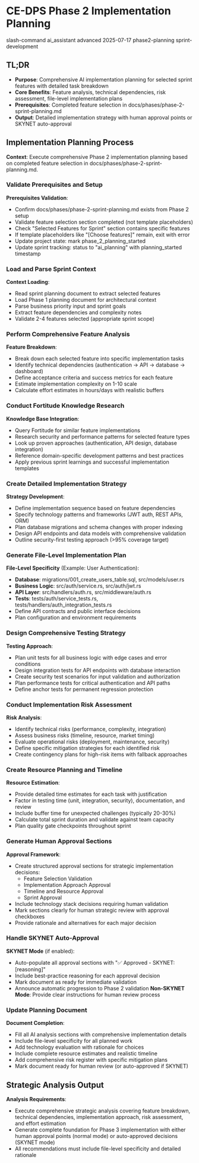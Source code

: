 # <context>CE-DPS Phase 2 Implementation Planning</context>

<meta>
  <title>CE-DPS Phase 2 Implementation Planning</title>
  <type>slash-command</type>
  <audience>ai_assistant</audience>
  <complexity>advanced</complexity>
  <updated>2025-07-17</updated>
  <scope>phase2-planning</scope>
  <phase>sprint-development</phase>
</meta>

## <summary priority="critical">TL;DR</summary>
- **Purpose**: Comprehensive AI implementation planning for selected sprint features with detailed task breakdown
- **Core Benefits**: Feature analysis, technical dependencies, risk assessment, file-level implementation plans
- **Prerequisites**: Completed feature selection in docs/phases/phase-2-sprint-planning.md
- **Output**: Detailed implementation strategy with human approval points or SKYNET auto-approval

## <instructions priority="high">Implementation Planning Process</instructions>

**Context**: Execute comprehensive Phase 2 implementation planning based on completed feature selection in docs/phases/phase-2-sprint-planning.md.

### <step-1>Validate Prerequisites and Setup</step-1>
**Prerequisites Validation**:
- Confirm docs/phases/phase-2-sprint-planning.md exists from Phase 2 setup
- Validate feature selection section completed (not template placeholders)
- Check "Selected Features for Sprint" section contains specific features
- If template placeholders like "[Choose features]" remain, exit with error
- Update project state: mark phase_2_planning_started
- Update sprint tracking: status to "ai_planning" with planning_started timestamp

### <step-2>Load and Parse Sprint Context</step-2>
**Context Loading**:
- Read sprint planning document to extract selected features
- Load Phase 1 planning document for architectural context
- Parse business priority input and sprint goals
- Extract feature dependencies and complexity notes
- Validate 2-4 features selected (appropriate sprint scope)

### <step-3>Perform Comprehensive Feature Analysis</step-3>
**Feature Breakdown**:
- Break down each selected feature into specific implementation tasks
- Identify technical dependencies (authentication → API → database → dashboard)
- Define acceptance criteria and success metrics for each feature
- Estimate implementation complexity on 1-10 scale
- Calculate effort estimates in hours/days with realistic buffers

### <step-4>Conduct Fortitude Knowledge Research</step-4>
**Knowledge Base Integration**:
- Query Fortitude for similar feature implementations
- Research security and performance patterns for selected feature types
- Look up proven approaches (authentication, API design, database integration)
- Reference domain-specific development patterns and best practices
- Apply previous sprint learnings and successful implementation templates

### <step-5>Create Detailed Implementation Strategy</step-5>
**Strategy Development**:
- Define implementation sequence based on feature dependencies
- Specify technology patterns and frameworks (JWT auth, REST APIs, ORM)
- Plan database migrations and schema changes with proper indexing
- Design API endpoints and data models with comprehensive validation
- Outline security-first testing approach (>95% coverage target)

### <step-6>Generate File-Level Implementation Plan</step-6>
**File-Level Specificity** (Example: User Authentication):
- **Database**: migrations/001_create_users_table.sql, src/models/user.rs
- **Business Logic**: src/auth/service.rs, src/auth/jwt.rs
- **API Layer**: src/handlers/auth.rs, src/middleware/auth.rs
- **Tests**: tests/auth/service_tests.rs, tests/handlers/auth_integration_tests.rs
- Define API contracts and public interface decisions
- Plan configuration and environment requirements

### <step-7>Design Comprehensive Testing Strategy</step-7>
**Testing Approach**:
- Plan unit tests for all business logic with edge cases and error conditions
- Design integration tests for API endpoints with database interaction
- Create security test scenarios for input validation and authorization
- Plan performance tests for critical authentication and API paths
- Define anchor tests for permanent regression protection

### <step-8>Conduct Implementation Risk Assessment</step-8>
**Risk Analysis**:
- Identify technical risks (performance, complexity, integration)
- Assess business risks (timeline, resource, market timing)
- Evaluate operational risks (deployment, maintenance, security)
- Define specific mitigation strategies for each identified risk
- Create contingency plans for high-risk items with fallback approaches

### <step-9>Create Resource Planning and Timeline</step-9>
**Resource Estimation**:
- Provide detailed time estimates for each task with justification
- Factor in testing time (unit, integration, security), documentation, and review
- Include buffer time for unexpected challenges (typically 20-30%)
- Calculate total sprint duration and validate against team capacity
- Plan quality gate checkpoints throughout sprint

### <step-10>Generate Human Approval Sections</step-10>
**Approval Framework**:
- Create structured approval sections for strategic implementation decisions:
  - Feature Selection Validation
  - Implementation Approach Approval
  - Timeline and Resource Approval
  - Sprint Approval
- Include technology stack decisions requiring human validation
- Mark sections clearly for human strategic review with approval checkboxes
- Provide rationale and alternatives for each major decision

### <step-11>Handle SKYNET Auto-Approval</step-11>
**SKYNET Mode** (if enabled):
- Auto-populate all approval sections with "✅ Approved - SKYNET: [reasoning]"
- Include best-practice reasoning for each approval decision
- Mark document as ready for immediate validation
- Announce automatic progression to Phase 2 validation
**Non-SKYNET Mode**: Provide clear instructions for human review process

### <step-12>Update Planning Document</step-12>
**Document Completion**:
- Fill all AI analysis sections with comprehensive implementation details
- Include file-level specificity for all planned work
- Add technology evaluation with rationale for choices
- Include complete resource estimates and realistic timeline
- Add comprehensive risk register with specific mitigation plans
- Mark document ready for human review (or auto-approved if SKYNET)

## <expected-behavior priority="medium">Strategic Analysis Output</expected-behavior>

**Analysis Requirements**:
- Execute comprehensive strategic analysis covering feature breakdown, technical dependencies, implementation approach, risk assessment, and effort estimation
- Generate complete foundation for Phase 3 implementation with either human approval points (normal mode) or auto-approved decisions (SKYNET mode)
- All recommendations must include file-level specificity and detailed rationale